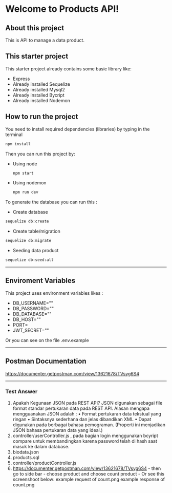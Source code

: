 # Welcome to Products API!

## About this project
This is API to manage a data product.

## This starter project
This starter project already contains some basic library like:  
- Express
- Already installed Sequelize
- Already installed Mysql2
- Already installed Bycript
- Already installed Nodemon
  
## How to run the project
You need to install required dependencies (libraries) by typing in the terminal
```bash
npm install
```
Then you can run this project by:
- Using node
  ```bash
  npm start
  ```
- Using nodemon
  ```bash
  npm run dev
  ```
To generate the database you can run this :
- Create database
```bash
sequelize db:create
```
- Create table/migration
```bash
sequelize db:migrate
```
- Seeding data product
```bash
sequelize db:seed:all
```
----------

## Enviroment Variables
This project uses environment variables likes :
- DB_USERNAME=""
- DB_PASSWORD=""
- DB_DATABASE=""
- DB_HOST="" 
- PORT=
- JWT_SECRET=""
  
Or you can see on the file .env.example 

----------

## Postman Documentation
https://documenter.getpostman.com/view/13621678/TVsyg6S4

----------

### Test Answer 

  1. Apakah Kegunaan JSON pada REST API? 
     JSON digunakan sebagai file format standar pertukaran data pada REST API. Alasan   mengapa mengguanakan JSON adalah :
    • Format pertukaran data tekstual yang ringan
    • Sintaksnya sederhana dan jelas dibandikan XML
    • Dapat digunakan pada berbagai bahasa pemograman. (Properti ini menjadikan JSON bahasa pertukaran data yang ideal.)
  2. controller/userController.js , pada bagian login menggunakan bcyript compare untuk membandingkan karena password telah di hash saat masuk ke dalam database.
  3. biodata.json
  4. products.sql
  5. controller/productController.js
  6. https://documenter.getpostman.com/view/13621678/TVsyg6S4
    - then go to side bar 
    - choose product and choose count product
    - Or see this screenshoot below:
    example request of count.png
    example response of count.png




